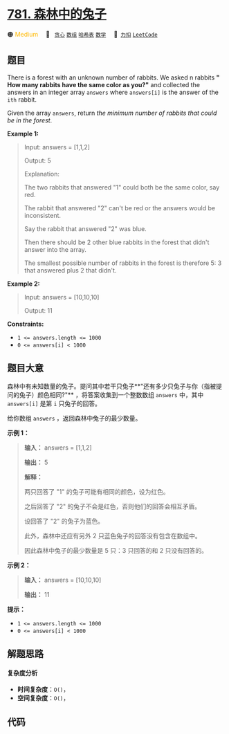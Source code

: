 # [781. 森林中的兔子](https://2xiao.github.io/leetcode-js/problem/0781.html)

🟠 <font color=#ffb800>Medium</font>&emsp; 🔖&ensp; [`贪心`](/tag/greedy.md) [`数组`](/tag/array.md) [`哈希表`](/tag/hash-table.md) [`数学`](/tag/math.md)&emsp; 🔗&ensp;[`力扣`](https://leetcode.cn/problems/rabbits-in-forest) [`LeetCode`](https://leetcode.com/problems/rabbits-in-forest)

## 题目

There is a forest with an unknown number of rabbits. We asked n rabbits **"
How many rabbits have the same color as you?"** and collected the answers in
an integer array `answers` where `answers[i]` is the answer of the `ith`
rabbit.

Given the array `answers`, return _the minimum number of rabbits that could be
in the forest_.



**Example 1:**

> Input: answers = [1,1,2]
> 
> Output: 5
> 
> Explanation:
> 
> The two rabbits that answered "1" could both be the same color, say red.
> 
> The rabbit that answered "2" can't be red or the answers would be inconsistent.
> 
> Say the rabbit that answered "2" was blue.
> 
> Then there should be 2 other blue rabbits in the forest that didn't answer into the array.
> 
> The smallest possible number of rabbits in the forest is therefore 5: 3 that answered plus 2 that didn't.

**Example 2:**

> Input: answers = [10,10,10]
> 
> Output: 11

**Constraints:**

  * `1 <= answers.length <= 1000`
  * `0 <= answers[i] < 1000`


## 题目大意

森林中有未知数量的兔子。提问其中若干只兔子**"还有多少只兔子与你（指被提问的兔子）颜色相同?"** ，将答案收集到一个整数数组 `answers`
中，其中 `answers[i]` 是第 `i` 只兔子的回答。

给你数组 `answers` ，返回森林中兔子的最少数量。



**示例 1：**

> 
> 
> 
> 
> 
> **输入：** answers = [1,1,2]
> 
> **输出：** 5
> 
> **解释：**
> 
> 两只回答了 "1" 的兔子可能有相同的颜色，设为红色。 
> 
> 之后回答了 "2" 的兔子不会是红色，否则他们的回答会相互矛盾。
> 
> 设回答了 "2" 的兔子为蓝色。 
> 
> 此外，森林中还应有另外 2 只蓝色兔子的回答没有包含在数组中。 
> 
> 因此森林中兔子的最少数量是 5 只：3 只回答的和 2 只没有回答的。
> 
> 

**示例 2：**

> 
> 
> 
> 
> 
> **输入：** answers = [10,10,10]
> 
> **输出：** 11
> 
> 



**提示：**

  * `1 <= answers.length <= 1000`
  * `0 <= answers[i] < 1000`


## 解题思路

#### 复杂度分析

- **时间复杂度**：`O()`，
- **空间复杂度**：`O()`，

## 代码

```javascript

```